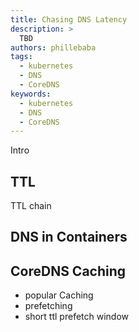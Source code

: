 ```yaml
---
title: Chasing DNS Latency
description: >
  TBD
authors: phillebaba
tags:
  - kubernetes
  - DNS
  - CoreDNS
keywords:
  - kubernetes
  - DNS
  - CoreDNS
---
```


Intro

<!-- truncate -->

## TTL

TTL chain

## DNS in Containers

## CoreDNS Caching

* popular Caching
* prefetching
* short ttl prefetch window

